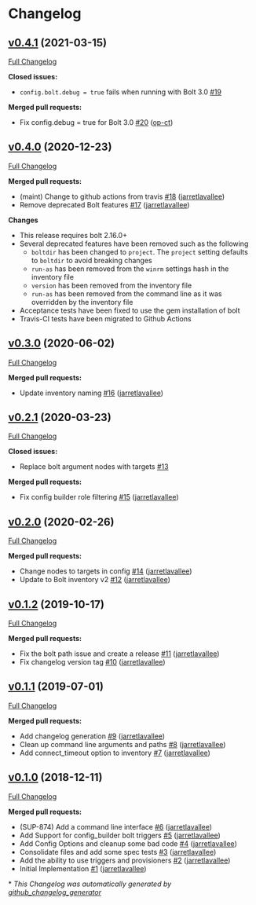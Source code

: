 # Changelog

## [v0.4.1](https://github.com/oscar-stack/vagrant-bolt/tree/v0.4.1) (2021-03-15)

[Full Changelog](https://github.com/oscar-stack/vagrant-bolt/compare/v0.4.0...v0.4.1)

**Closed issues:**

- `config.bolt.debug = true` fails when running with Bolt 3.0 [\#19](https://github.com/oscar-stack/vagrant-bolt/issues/19)

**Merged pull requests:**

- Fix config.debug = true for Bolt 3.0 [\#20](https://github.com/oscar-stack/vagrant-bolt/pull/20) ([op-ct](https://github.com/op-ct))

## [v0.4.0](https://github.com/oscar-stack/vagrant-bolt/tree/v0.4.0) (2020-12-23)

[Full Changelog](https://github.com/oscar-stack/vagrant-bolt/compare/v0.3.0...v0.4.0)

**Merged pull requests:**

- \(maint\) Change to github actions from travis [\#18](https://github.com/oscar-stack/vagrant-bolt/pull/18) ([jarretlavallee](https://github.com/jarretlavallee))
- Remove deprecated Bolt features [\#17](https://github.com/oscar-stack/vagrant-bolt/pull/17) ([jarretlavallee](https://github.com/jarretlavallee))

**Changes**

- This release requires bolt 2.16.0+
- Several deprecated features have been removed such as the following
  - `boltdir` has been changed to `project`. The `project` setting defaults to `boltdir` to avoid breaking changes
  - `run-as` has been removed from the `winrm` settings hash in the inventory file
  - `version` has been removed from the inventory file
  - `run-as` has been removed from the command line as it was overridden by the inventory file
- Acceptance tests have been fixed to use the gem installation of bolt
- Travis-CI tests have been migrated to Github Actions

## [v0.3.0](https://github.com/oscar-stack/vagrant-bolt/tree/v0.3.0) (2020-06-02)

[Full Changelog](https://github.com/oscar-stack/vagrant-bolt/compare/v0.2.1...v0.3.0)

**Merged pull requests:**

- Update inventory naming [\#16](https://github.com/oscar-stack/vagrant-bolt/pull/16) ([jarretlavallee](https://github.com/jarretlavallee))

## [v0.2.1](https://github.com/oscar-stack/vagrant-bolt/tree/v0.2.1) (2020-03-23)

[Full Changelog](https://github.com/oscar-stack/vagrant-bolt/compare/v0.2.0...v0.2.1)

**Closed issues:**

- Replace bolt argument nodes with targets [\#13](https://github.com/oscar-stack/vagrant-bolt/issues/13)

**Merged pull requests:**

- Fix config builder role filtering [\#15](https://github.com/oscar-stack/vagrant-bolt/pull/15) ([jarretlavallee](https://github.com/jarretlavallee))

## [v0.2.0](https://github.com/oscar-stack/vagrant-bolt/tree/v0.2.0) (2020-02-26)

[Full Changelog](https://github.com/oscar-stack/vagrant-bolt/compare/v0.1.2...v0.2.0)

**Merged pull requests:**

- Change nodes to targets in config [\#14](https://github.com/oscar-stack/vagrant-bolt/pull/14) ([jarretlavallee](https://github.com/jarretlavallee))
- Update to Bolt inventory v2 [\#12](https://github.com/oscar-stack/vagrant-bolt/pull/12) ([jarretlavallee](https://github.com/jarretlavallee))

## [v0.1.2](https://github.com/oscar-stack/vagrant-bolt/tree/v0.1.2) (2019-10-17)

[Full Changelog](https://github.com/oscar-stack/vagrant-bolt/compare/v0.1.1...v0.1.2)

**Merged pull requests:**

- Fix the bolt path issue and create a release [\#11](https://github.com/oscar-stack/vagrant-bolt/pull/11) ([jarretlavallee](https://github.com/jarretlavallee))
- Fix changelog version tag [\#10](https://github.com/oscar-stack/vagrant-bolt/pull/10) ([jarretlavallee](https://github.com/jarretlavallee))

## [v0.1.1](https://github.com/oscar-stack/vagrant-bolt/tree/v0.1.1) (2019-07-01)

[Full Changelog](https://github.com/oscar-stack/vagrant-bolt/compare/v0.1.0...v0.1.1)

**Merged pull requests:**

- Add changelog generation [\#9](https://github.com/oscar-stack/vagrant-bolt/pull/9) ([jarretlavallee](https://github.com/jarretlavallee))
- Clean up command line arguments and paths [\#8](https://github.com/oscar-stack/vagrant-bolt/pull/8) ([jarretlavallee](https://github.com/jarretlavallee))
- Add connect\_timeout option to inventory [\#7](https://github.com/oscar-stack/vagrant-bolt/pull/7) ([jarretlavallee](https://github.com/jarretlavallee))

## [v0.1.0](https://github.com/oscar-stack/vagrant-bolt/tree/v0.1.0) (2018-12-11)

[Full Changelog](https://github.com/oscar-stack/vagrant-bolt/compare/4574482459a0f320bb6b25557199a1612b19ea72...v0.1.0)

**Merged pull requests:**

- \(SUP-874\) Add a command line interface [\#6](https://github.com/oscar-stack/vagrant-bolt/pull/6) ([jarretlavallee](https://github.com/jarretlavallee))
- Add Support for config\_builder bolt triggers [\#5](https://github.com/oscar-stack/vagrant-bolt/pull/5) ([jarretlavallee](https://github.com/jarretlavallee))
- Add Config Options and cleanup some bad code [\#4](https://github.com/oscar-stack/vagrant-bolt/pull/4) ([jarretlavallee](https://github.com/jarretlavallee))
- Consolidate files and add some spec tests [\#3](https://github.com/oscar-stack/vagrant-bolt/pull/3) ([jarretlavallee](https://github.com/jarretlavallee))
- Add the ability to use triggers and provisioners [\#2](https://github.com/oscar-stack/vagrant-bolt/pull/2) ([jarretlavallee](https://github.com/jarretlavallee))
- Initial Implementation [\#1](https://github.com/oscar-stack/vagrant-bolt/pull/1) ([jarretlavallee](https://github.com/jarretlavallee))



\* *This Changelog was automatically generated by [github_changelog_generator](https://github.com/github-changelog-generator/github-changelog-generator)*
